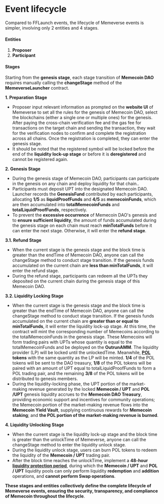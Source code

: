 # Event lifecycle

Compared to FFLaunch events, the lifecycle of Memeverse events is simpler, involving only 2 entities and 4 stages.

#### Entities

1. **Proposer**
2. **Participant**

#### Stages

Starting from the **genesis stage**, each stage transition of **Memecoin DAO** requires manually calling the **changeStage** method of the **MemeverseLauncher** contract.

**1. Preparation Stage**

* Proposer input relevant information as prompted on the **website UI** of Memeverse to set all the rules for the genesis of Memecoin DAO, select the blockchains (either a single one or multiple ones) for the genesis. After paying the cross-chain verification fee and the gas fee for transactions on the target chain and sending the transaction, they wait for the verification nodes to confirm and complete the registration across all chains. Once the registration is completed, they can enter the genesis stage.
* It should be noted that the registered symbol will be locked before the end of the **liquidity lock-up stage** or before it is **deregistered** and cannot be registered again.

**2. Genesis Stage**

* During the genesis stage of Memecoin DAO, participants can participate in the genesis on any chain and deploy liquidity for that chain..
* Participants  must deposit UPT into the designated Memecoin DAO. Launcher records the **GenesisFund** contributed by each participants, allocating **1/5** as **liquidProofFunds** and **4/5** as **memecoinFunds**, which are then accumulated into **totalMemecoinFunds** and **totalLiquidProofFunds**, respectively.
* To prevent the **excessive occurrence** of Memecoin DAO's genesis and to **ensure sufficient liquidity**, the amount of funds accumulated during the genesis stage on each chain must reach **minTotalFunds** before it can enter the next stage. Otherwise, it will enter the **refund stage**.

**3.1. Refund Stage**

* When the current stage is the genesis stage and the block time is greater than the endTime of Memecoin DAO, anyone can call the changeStage method to conduct stage transition. If the genesis funds accumulated on the current chain are **less than minTotalFunds**, it will enter the refund stage.&#x20;
* During the refund stage, participants can redeem all the UPTs they deposited on the current chain during the genesis stage of this Memecoin DAO.

**3.2. Liquidity Locking Stage**

* When the current stage is the genesis stage and the block time is greater than the endTime of Memecoin DAO, anyone can call the changeStage method to conduct stage transition. If the genesis funds accumulated on the current chain are **greater than or equal to minTotalFunds**, it will enter the liquidity lock-up stage. At this time, the contract will mint the corresponding number of Memecoins according to the totalMemecoinFunds in the genesis stage. These Memecoins will form trading pairs with UPTs whose quantity is equal to the totalMemecoinFunds and be deployed on the **OutrunAMM**. The liquidity provider (LP) will be locked until the unlockedTime. Meanwhile, [**POL**](../fflaunch/proof-of-liquidity-token/) **tokens** with the same quantity as the LP will be minted. **1/4** of the POL tokens will be sent to the DAO treasury, **1/8** of the POL tokens will be paired with an amount of UPT equal to totalLiquidProofFunds to form a POL trading pair, and the remaining **3/8** of the POL tokens will be distributed to genesis members.
* During the liquidity-locking phase, the UPT portion of the market-making revenue generated by the locked **Memecoin / UPT** and **POL /UPT** genesis liquidity accrues to the **Memecoin DAO Treasury**, providing economic support and incentives for community operations; the Memecoin portion of the market-making revenue flows into the **Memecoin Yield Vault**, supplying continuous rewards for **Memecoin staking**; and **the POL portion of the market-making revenue is burned**.

**4. Liquidity Unlocking Stage**

* When the current stage is the liquidity lock-up stage and the block time is greater than the unlockTime of Memeverse, anyone can call the changeStage method to enter the liquidity unlock stage.
* During the liquidity unlock stage, users can burn POL tokens to redeem the liquidity of the **Memecoin / UPT** trading pair.
* After the block time reaches the unlockTime, implement a **48-hour** [**liquidity protection period**](../fflaunch/proof-of-liquidity-token/#liquidity-protection-period), during which the **Memecoin / UPT** and **POL / UPT** liquidity pools can only perform liquidity **redemption** and **addition** operations, and **cannot perform Swap operations**.

**These stages and entities collectively define the complete lifecycle of Memeverse events, ensuring the security, transparency, and compliance of Memecoin throughout the lifecycle**.
